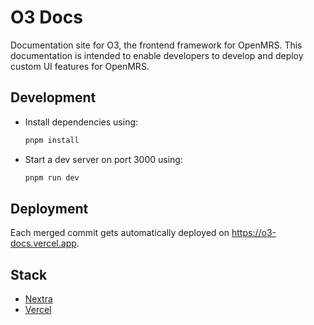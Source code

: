 # O3 Docs

Documentation site for O3, the frontend framework for OpenMRS. This documentation is intended to enable developers to develop and deploy custom UI features for OpenMRS.

## Development

- Install dependencies using:

  ```bash
  pnpm install
  ```

- Start a dev server on port 3000 using:

  ```bash
  pnpm run dev
  ```

## Deployment

Each merged commit gets automatically deployed on https://o3-docs.vercel.app.

## Stack

- [Nextra](https://nextra.site/)
- [Vercel](https://vercel.com)
